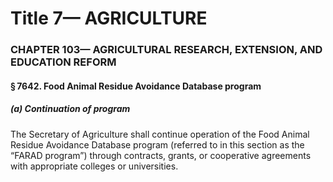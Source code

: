 
# Title 7— AGRICULTURE
### CHAPTER 103— AGRICULTURAL RESEARCH, EXTENSION, AND EDUCATION REFORM
#### § 7642. Food Animal Residue Avoidance Database program
##### (a) Continuation of program

The Secretary of Agriculture shall continue operation of the Food Animal Residue Avoidance Database program (referred to in this section as the “FARAD program”) through contracts, grants, or cooperative agreements with appropriate colleges or universities.
